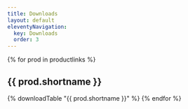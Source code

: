 ```yaml
---
title: Downloads
layout: default
eleventyNavigation:
  key: Downloads
  order: 3
---
```


{% for prod in productlinks %}
<h2>{{ prod.shortname }}</h2>
{% downloadTable "{{ prod.shortname }}" %}
{% endfor %}